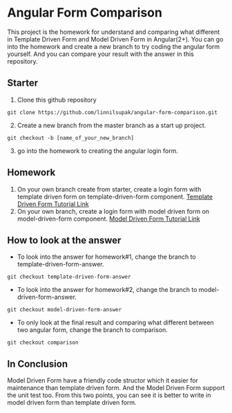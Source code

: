 # Angular Form Comparison

This project is the homework for understand and comparing what different in Template Driven Form and Model Driven Form in Angular(2+).
You can go into the homework and create a new branch to try coding the angular form yourself. And you can compare your result with the answer in this repository.

## Starter
1. Clone this github repository
```shell
git clone https://github.com/linnilsupak/angular-form-comparison.git
```
2. Create a new branch from the master branch as a start up project.
```shell
git checkout -b [name_of_your_new_branch]
```
3. go into the homework to creating the angular login form.

## Homework
1. On your own branch create from starter, create a login form with template driven form on template-driven-form component.
<a href='https://codecraft.tv/courses/angular/forms/template-driven/'>Template Driven Form Tutorial Link</a>
2. On your own branch, create a login form with model driven form on model-driven-form component.
<a href='https://codecraft.tv/courses/angular/forms/model-driven/'>Model Driven Form Tutorial Link</a>

## How to look at the answer
+ To look into the answer for homework#1, change the branch to template-driven-form-answer. 
```shell
git checkout template-driven-form-answer
```
+ To look into the answer for homework#2, change the branch to model-driven-form-answer.
```shell
git checkout model-driven-form-answer
```
+ To only look at the final result and comparing what different between two angular form, change the branch to comparison.
```shell
git checkout comparison
```
## In Conclusion
Model Driven Form have a friendly code structor which it easier for maintenance than template driven form.
And the Model Driven Form support the unit test too. From this two points, you can see it is better to write in model driven form than template driven form.

